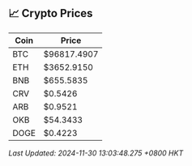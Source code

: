 ## 📈 Crypto Prices

| Coin | Price |
| ---- | ----- |
| BTC | $96817.4907 |
| ETH | $3652.9150 |
| BNB | $655.5835 |
| CRV | $0.5426 |
| ARB | $0.9521 |
| OKB | $54.3433 |
| DOGE | $0.4223 |

_Last Updated: 2024-11-30 13:03:48.275 +0800 HKT_